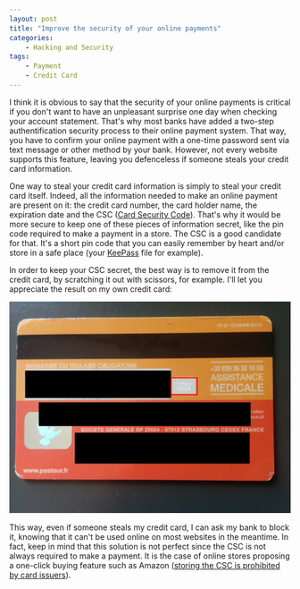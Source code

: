 ```yaml
---
layout: post
title: "Improve the security of your online payments"
categories:
    - Hacking and Security
tags:
    - Payment
    - Credit Card
---
```

I think it is obvious to say that the security of your online payments is critical if you don't want to have an unpleasant surprise one day when checking your account statement. That's why most banks have added a two-step authentification security process to their online payment system. That way, you have to confirm your online payment with a one-time password sent via text message or other method by your bank. However, not every website supports this feature, leaving you defenceless if someone steals your credit card information.

<!--more-->

One way to steal your credit card information is simply to steal your credit card itself. Indeed, all the information needed to make an online payment are present on it: the credit card number, the card holder name, the expiration date and the CSC ([Card Security Code][CSC]). That's why it would be more secure to keep one of these pieces of information secret, like the pin code required to make a payment in a store. The CSC is a good candidate for that. It's a short pin code that you can easily remember by heart and/or store in a safe place (your [KeePass][keepass] file for example).

In order to keep your CSC secret, the best way is to remove it from the credit card, by scratching it out with scissors, for example. I'll let you appreciate the result on my own credit card:

![Example of a CSC which has been scratched out][credit card CSC]

This way, even if someone steals my credit card, I can ask my bank to block it, knowing that it can't be used online on most websites in the meantime. In fact, keep in mind that this solution is not perfect since the CSC is not always required to make a payment. It is the case of online stores proposing a one-click buying feature such as Amazon ([storing the CSC is prohibited by card issuers][CSC storage]).

 [credit card CSC]: /assets/images/credit_card_csc.png
 [CSC]: https://en.wikipedia.org/wiki/Card_security_code
 [CSC storage]: https://en.wikipedia.org/wiki/Card_security_code#Security_benefits
 [keepass]: http://keepass.info/
